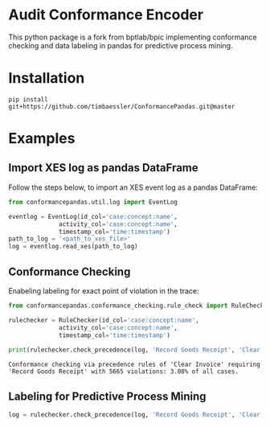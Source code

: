 # Audit Conformance Encoder
This python package is a fork from bptlab/bpic implementing conformance checking and data labeling in pandas for predictive process mining.

# Installation
``
pip install git+https://github.com/timbaessler/ConformancePandas.git@master
``

# Examples

## Import XES log as pandas DataFrame
Follow the steps below, to import an XES event log as a pandas DataFrame:
```python
from conformancepandas.util.log import EventLog

eventlog = EventLog(id_col='case:concept:name', 
              activity_col='case:concept:name', 
              timestamp_col='time:timestamp')
path_to_log = '<path_to_xes_file>'
log = eventlog.read_xes(path_to_log)
```

## Conformance Checking
Enabeling labeling for exact point of violation in the trace:

```python
from conformancepandas.conformance_checking.rule_check import RuleChecker

rulechecker = RuleChecker(id_col='case:concept:name', 
              activity_col='case:concept:name', 
              timestamp_col='time:timestamp')
         
print(rulechecker.check_precedence(log, 'Record Goods Receipt', 'Clear Invoice', label=False))

```
``
Conformance checking via precedence rules of 'Clear Invoice' requiring 'Record Goods Receipt' with 5665 violations: 3.08% of all cases.
``

## Labeling for Predictive Process Mining

```python
log = rulechecker.check_precedence(log, 'Record Goods Receipt', 'Clear Invoice', label=True)
```

